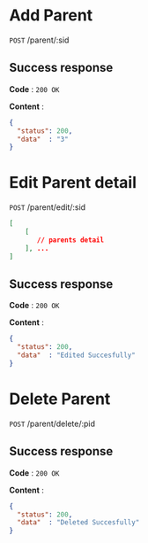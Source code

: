 # Add Parent

`POST` /parent/:sid


## Success response

**Code** : `200 OK`

**Content** :

```json
{
  "status": 200,
  "data"  : "3"
}
```

# Edit Parent detail

`POST` /parent/edit/:sid


``` json
[
    [
       // parents detail
    ], ...
]
```

## Success response

**Code** : `200 OK`

**Content** :

```json
{
  "status": 200,
  "data"  : "Edited Succesfully"
}
```

# Delete Parent

`POST` /parent/delete/:pid

## Success response

**Code** : `200 OK`

**Content** :

```json
{
  "status": 200,
  "data"  : "Deleted Succesfully"
}
```

